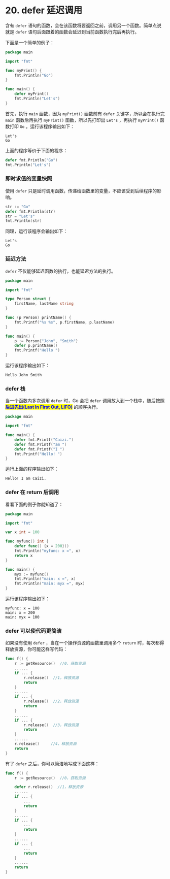 # 20. defer 延迟调用

含有 `defer` 语句的函数，会在该函数将要返回之前，调用另一个函数。简单点说就是 `defer` 语句后面跟着的函数会延迟到当前函数执行完后再执行。

下面是一个简单的例子：

```go
package main

import "fmt"

func myPrint() {
	fmt.Println("Go")
}

func main() {
	defer myPrint()
	fmt.Println("Let's")
}
```

首先，执行 `main` 函数，因为 `myPrint()` 函数前有 `defer` 关键字，所以会在执行完 `main` 函数后再执行 `myPrint()` 函数，所以先打印出 `Let's` ，再执行 `myPrint()` 函数打印 `Go` 。运行该程序输出如下：

```
Let's
Go
```

上面的程序等价于下面的程序：

```go
defer fmt.Println("Go")
fmt.Println("Let's")
```

### 即时求值的变量快照

使用 `defer` 只是延时调用函数，传递给函数里的变量，不应该受到后续程序的影响。

```go
str := "Go"
defer fmt.Println(str)
str = "Let's"
fmt.Println(str)
```

同理，运行该程序会输出如下：

```
Let's
Go
```

### 延迟方法

`defer` 不仅能够延迟函数的执行，也能延迟方法的执行。

```go
package main

import "fmt"

type Person struct {
	firstName, lastName string
}

func (p Person) printName() {
	fmt.Printf("%s %s", p.firstName, p.lastName)
}

func main() {
	p := Person{"John", "Smith"}
	defer p.printName()
	fmt.Printf("Hello ")
}
```

运行该程序输出如下：

```
Hello John Smith
```

### defer 栈

当一个函数内多次调用 `defer` 时，Go 会把 `defer` 调用放入到一个栈中，随后按照 <mark style="color:blue;">**后进先出(Last In First Out, LIFO)**</mark> 的顺序执行。

```go
package main

import "fmt"

func main() {
	defer fmt.Printf("Caizi.")
	defer fmt.Printf("am ")
	defer fmt.Printf("I ")
	fmt.Printf("Hello! ")
}
```

运行上面的程序输出如下：

```
Hello! I am Caizi.
```

### defer 在 return 后调用

看看下面的例子你就知道了：

```go
package main

import "fmt"

var x int = 100

func myfunc() int {
	defer func() {x = 200}()
	fmt.Println("myfunc: x =", x)
	return x
}

func main() {
	myx := myfunc()
	fmt.Println("main: x =", x)
	fmt.Println("main: myx =", myx)
}
```

运行该程序输出如下：

```
myfunc: x = 100
main: x = 200
main: myx = 100
```

### defer 可以使代码更简洁

如果没有使用 `defer` ，当在一个操作资源的函数里调用多个 `return` 时，每次都得释放资源，你可能这样写代码：

```go
func f() {
    r := getResource()  //0，获取资源
    ......
    if ... {
        r.release()  //1，释放资源
        return
    }
    ......
    if ... {
        r.release()  //2，释放资源
        return
    }
    ......
    if ... {
        r.release()  //3，释放资源
        return
    }
    ......
    r.release()     //4，释放资源
    return
}
```

有了 `defer` 之后，你可以简洁地写成下面这样：

```go
func f() {
    r := getResource()  //0，获取资源

    defer r.release()  //1，释放资源
    ......
    if ... {
        ...
        return
    }
    ......
    if ... {
        ...
        return
    }
    ......
    if ... {
        ...
        return
    }
    ......
    return
}
```
